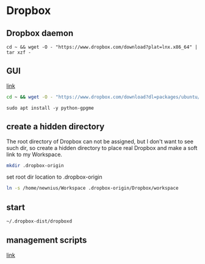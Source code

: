 # Dropbox 

## Dropbox daemon

```
cd ~ && wget -O - "https://www.dropbox.com/download?plat=lnx.x86_64" | tar xzf -
```

## GUI
[link](https://www.dropbox.com/install-linux)

```bash
cd ~ && wget -O - "https://www.dropbox.com/download?dl=packages/ubuntu/dropbox_2015.10.28_amd64.deb" | sudo dpkg -i && sudo apt -f install
```

```
sudo apt install -y python-gpgme
```

## create a hidden directory
The root directory of Dropbox can not be assigned, but I don't want to see such dir, so create a hidden directory to place real Dropbox and make a soft link to my Workspace.
```bash
mkdir .dropbox-origin
```

set root dir location to .dropbox-origin

```bash
ln -s /home/newnius/Workspace .dropbox-origin/Dropbox/workspace
```


## start
```bash
~/.dropbox-dist/dropboxd
```

## management scripts
[link](https://www.dropbox.com/download?dl=packages/dropbox.py)
